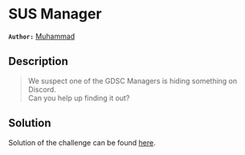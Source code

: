 # SUS Manager

**`Author:`** [Muhammad](https://github.com/muhammed)

## Description
  > We suspect one of the GDSC Managers is hiding something on Discord.  
  > Can you help up finding it out?  

## Solution

Solution of the challenge can be found [here](solution/).
